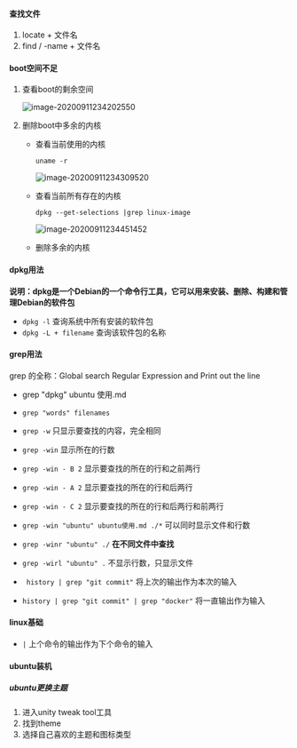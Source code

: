 #### 查找文件

1. locate + 文件名
2. find / -name + 文件名



#### boot空间不足

1. 查看boot的剩余空间

   ![image-20200911234202550](/home/qinh1/.config/Typora/typora-user-images/image-20200911234202550.png)

2. 删除boot中多余的内核

   * 查看当前使用的内核

     `uname -r`

     ![image-20200911234309520](/home/qinh1/.config/Typora/typora-user-images/image-20200911234309520.png)

   * 查看当前所有存在的内核

     `dpkg --get-selections |grep linux-image`

     ![image-20200911234451452](/home/qinh1/.config/Typora/typora-user-images/image-20200911234451452.png)

   * 删除多余的内核



#### dpkg用法

**说明：dpkg是一个Debian的一个命令行工具，它可以用来安装、删除、构建和管理Debian的软件包**

* `dpkg -l` 查询系统中所有安装的软件包
* `dpkg -L + filename` 查询该软件包的名称



#### grep用法

grep 的全称：Global search Regular Expression and Print out the line

*  grep "dpkg"  ubuntu 使用.md 

* `grep "words" filenames`

* `grep -w` 只显示要查找的内容，完全相同

* `grep -win` 显示所在的行数

* `grep -win - B 2` 显示要查找的所在的行和之前两行
* `grep -win - A 2` 显示要查找的所在的行和后两行

* `grep -win - C 2` 显示要查找的所在的行和后两行和前两行
* `grep -win "ubuntu" ubuntu使用.md ./*` 可以同时显示文件和行数
* `grep -winr "ubuntu" ./` **在不同文件中查找**
* `grep -wirl "ubuntu" .` 不显示行数，只显示文件
* ` history | grep "git commit"` 将上次的输出作为本次的输入
* `history | grep "git commit" | grep "docker"` 将一直输出作为输入



#### linux基础

* `|` 上个命令的输出作为下个命令的输入



#### ubuntu装机

##### ubuntu更换主题



1. 进入unity tweak tool工具
2. 找到theme
3. 选择自己喜欢的主题和图标类型











